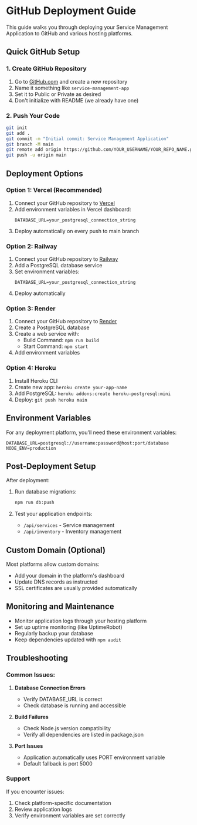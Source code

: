 # GitHub Deployment Guide

This guide walks you through deploying your Service Management Application to GitHub and various hosting platforms.

## Quick GitHub Setup

### 1. Create GitHub Repository

1. Go to [GitHub.com](https://github.com) and create a new repository
2. Name it something like `service-management-app`
3. Set it to Public or Private as desired
4. Don't initialize with README (we already have one)

### 2. Push Your Code

```bash
git init
git add .
git commit -m "Initial commit: Service Management Application"
git branch -M main
git remote add origin https://github.com/YOUR_USERNAME/YOUR_REPO_NAME.git
git push -u origin main
```

## Deployment Options

### Option 1: Vercel (Recommended)

1. Connect your GitHub repository to [Vercel](https://vercel.com)
2. Add environment variables in Vercel dashboard:
   ```
   DATABASE_URL=your_postgresql_connection_string
   ```
3. Deploy automatically on every push to main branch

### Option 2: Railway

1. Connect your GitHub repository to [Railway](https://railway.app)
2. Add a PostgreSQL database service
3. Set environment variables:
   ```
   DATABASE_URL=your_postgresql_connection_string
   ```
4. Deploy automatically

### Option 3: Render

1. Connect your GitHub repository to [Render](https://render.com)
2. Create a PostgreSQL database
3. Create a web service with:
   - Build Command: `npm run build`
   - Start Command: `npm start`
4. Add environment variables

### Option 4: Heroku

1. Install Heroku CLI
2. Create new app: `heroku create your-app-name`
3. Add PostgreSQL: `heroku addons:create heroku-postgresql:mini`
4. Deploy: `git push heroku main`

## Environment Variables

For any deployment platform, you'll need these environment variables:

```env
DATABASE_URL=postgresql://username:password@host:port/database
NODE_ENV=production
```

## Post-Deployment Setup

After deployment:

1. Run database migrations:
   ```bash
   npm run db:push
   ```

2. Test your application endpoints:
   - `/api/services` - Service management
   - `/api/inventory` - Inventory management

## Custom Domain (Optional)

Most platforms allow custom domains:
- Add your domain in the platform's dashboard
- Update DNS records as instructed
- SSL certificates are usually provided automatically

## Monitoring and Maintenance

- Monitor application logs through your hosting platform
- Set up uptime monitoring (like UptimeRobot)
- Regularly backup your database
- Keep dependencies updated with `npm audit`

## Troubleshooting

### Common Issues:

1. **Database Connection Errors**
   - Verify DATABASE_URL is correct
   - Check database is running and accessible

2. **Build Failures**
   - Check Node.js version compatibility
   - Verify all dependencies are listed in package.json

3. **Port Issues**
   - Application automatically uses PORT environment variable
   - Default fallback is port 5000

### Support

If you encounter issues:
1. Check platform-specific documentation
2. Review application logs
3. Verify environment variables are set correctly